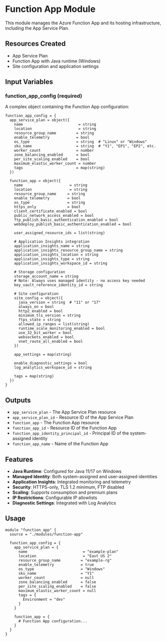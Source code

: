 # Function App Module

This module manages the Azure Function App and its hosting infrastructure, including the App Service Plan.

## Resources Created

- App Service Plan
- Function App with Java runtime (Windows)
- Site configuration and application settings

## Input Variables

### function_app_config (required)
A complex object containing the Function App configuration:

```hcl
function_app_config = {
  app_service_plan = object({
    name                         = string
    location                     = string
    resource_group_name         = string
    enable_telemetry            = bool
    os_type                     = string  # "Linux" or "Windows"
    sku_name                    = string  # "Y1", "EP1", "EP2", etc.
    worker_count                = number
    zone_balancing_enabled      = bool
    per_site_scaling_enabled    = bool
    maximum_elastic_worker_count = number
    tags                        = map(string)
  })
  
  function_app = object({
    name                     = string
    location                 = string
    resource_group_name     = string
    enable_telemetry        = bool
    os_type                 = string
    https_only              = bool
    client_certificate_enabled = bool
    public_network_access_enabled = bool
    ftp_publish_basic_authentication_enabled = bool
    webdeploy_publish_basic_authentication_enabled = bool
    
    user_assigned_resource_ids = list(string)
    
    # Application Insights integration
    application_insights_name = string
    application_insights_resource_group_name = string
    application_insights_location = string
    application_insights_type = string
    application_insights_workspace_id = string
    
    # Storage configuration
    storage_account_name = string
    # Note: Always uses managed identity - no access key needed
    key_vault_reference_identity_id = string
    
    # Site configuration
    site_config = object({
      java_version = string  # "11" or "17"
      always_on = bool
      http2_enabled = bool
      minimum_tls_version = string
      ftps_state = string
      allowed_ip_ranges = list(string)
      runtime_scale_monitoring_enabled = bool
      use_32_bit_worker = bool
      websockets_enabled = bool
      vnet_route_all_enabled = bool
    })
    
    app_settings = map(string)
    
    enable_diagnostic_settings = bool
    log_analytics_workspace_id = string
    
    tags = map(string)
  })
}
```

## Outputs

- `app_service_plan` - The App Service Plan resource
- `app_service_plan_id` - Resource ID of the App Service Plan
- `function_app` - The Function App resource
- `function_app_id` - Resource ID of the Function App
- `function_app_identity_principal_id` - Principal ID of the system-assigned identity
- `function_app_name` - Name of the Function App

## Features

- **Java Runtime**: Configured for Java 11/17 on Windows
- **Managed Identity**: Both system-assigned and user-assigned identities
- **Application Insights**: Integrated monitoring and telemetry
- **Security**: HTTPS-only, TLS 1.2 minimum, FTP disabled
- **Scaling**: Supports consumption and premium plans
- **IP Restrictions**: Configurable IP allowlists
- **Diagnostic Settings**: Integrated with Log Analytics

## Usage

```hcl
module "function_app" {
  source = "./modules/function-app"
  
  function_app_config = {
    app_service_plan = {
      name                         = "example-plan"
      location                     = "East US 2"
      resource_group_name         = "example-rg"
      enable_telemetry            = true
      os_type                     = "Windows"
      sku_name                    = "Y1"
      worker_count                = null
      zone_balancing_enabled      = false
      per_site_scaling_enabled    = false
      maximum_elastic_worker_count = null
      tags = {
        Environment = "dev"
      }
    }
    
    function_app = {
      # Function App configuration...
    }
  }
}
```